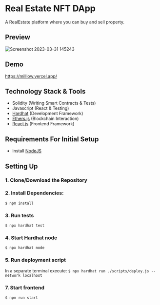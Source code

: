 # Real Estate NFT DApp
A RealEstate platform where you can buy and sell property.

## Preview
![Screenshot 2023-03-31 145243](https://user-images.githubusercontent.com/67428719/229081651-83e17da4-fec1-47a1-ac2b-2c992e3a439f.png)

## Demo 
https://milllow.vercel.app/

## Technology Stack & Tools

- Solidity (Writing Smart Contracts & Tests)
- Javascript (React & Testing)
- [Hardhat](https://hardhat.org/) (Development Framework)
- [Ethers.js](https://docs.ethers.io/v5/) (Blockchain Interaction)
- [React.js](https://reactjs.org/) (Frontend Framework)

## Requirements For Initial Setup
- Install [NodeJS](https://nodejs.org/en/)

## Setting Up
### 1. Clone/Download the Repository

### 2. Install Dependencies:
`$ npm install`

### 3. Run tests
`$ npx hardhat test`

### 4. Start Hardhat node
`$ npx hardhat node`

### 5. Run deployment script
In a separate terminal execute:
`$ npx hardhat run ./scripts/deploy.js --network localhost`

### 7. Start frontend
`$ npm run start`

